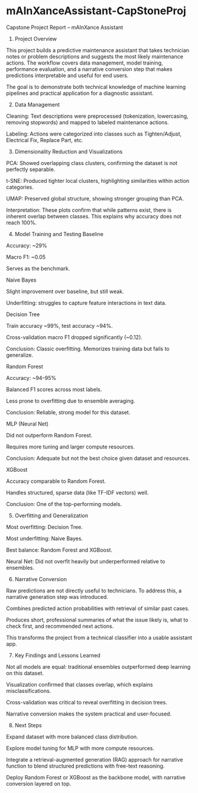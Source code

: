# mAInXanceAssistant-CapStoneProj
Capstone Project Report – mAInXance Assistant

1. Project Overview

This project builds a predictive maintenance assistant that takes technician notes or problem descriptions and suggests the most likely maintenance actions. The workflow covers data management, model training, performance evaluation, and a narrative conversion step that makes predictions interpretable and useful for end users.

The goal is to demonstrate both technical knowledge of machine learning pipelines and practical application for a diagnostic assistant.

2. Data Management

Cleaning: Text descriptions were preprocessed (tokenization, lowercasing, removing stopwords) and mapped to labeled maintenance actions.

Labeling: Actions were categorized into classes such as Tighten/Adjust, Electrical Fix, Replace Part, etc.

3. Dimensionality Reduction and Visualizations

PCA: Showed overlapping class clusters, confirming the dataset is not perfectly separable.

t-SNE: Produced tighter local clusters, highlighting similarities within action categories.

UMAP: Preserved global structure, showing stronger grouping than PCA.

Interpretation: These plots confirm that while patterns exist, there is inherent overlap between classes. This explains why accuracy does not reach 100%.

4. Model Training and Testing
Baseline

Accuracy: ~29%

Macro F1: ~0.05

Serves as the benchmark.

Naive Bayes

Slight improvement over baseline, but still weak.

Underfitting: struggles to capture feature interactions in text data.

Decision Tree

Train accuracy ~99%, test accuracy ~94%.

Cross-validation macro F1 dropped significantly (~0.12).

Conclusion: Classic overfitting. Memorizes training data but fails to generalize.

Random Forest

Accuracy: ~94–95%

Balanced F1 scores across most labels.

Less prone to overfitting due to ensemble averaging.

Conclusion: Reliable, strong model for this dataset.

MLP (Neural Net)

Did not outperform Random Forest.

Requires more tuning and larger compute resources.

Conclusion: Adequate but not the best choice given dataset and resources.

XGBoost

Accuracy comparable to Random Forest.

Handles structured, sparse data (like TF-IDF vectors) well.

Conclusion: One of the top-performing models.

5. Overfitting and Generalization

Most overfitting: Decision Tree.

Most underfitting: Naive Bayes.

Best balance: Random Forest and XGBoost.

Neural Net: Did not overfit heavily but underperformed relative to ensembles.

6. Narrative Conversion

Raw predictions are not directly useful to technicians. To address this, a narrative generation step was introduced.

Combines predicted action probabilities with retrieval of similar past cases.

Produces short, professional summaries of what the issue likely is, what to check first, and recommended next actions.

This transforms the project from a technical classifier into a usable assistant app.

7. Key Findings and Lessons Learned

Not all models are equal: traditional ensembles outperformed deep learning on this dataset.

Visualization confirmed that classes overlap, which explains misclassifications.

Cross-validation was critical to reveal overfitting in decision trees.

Narrative conversion makes the system practical and user-focused.

8. Next Steps

Expand dataset with more balanced class distribution.

Explore model tuning for MLP with more compute resources.

Integrate a retrieval-augmented generation (RAG) approach for narrative function to blend structured predictions with free-text reasoning.

Deploy Random Forest or XGBoost as the backbone model, with narrative conversion layered on top.
